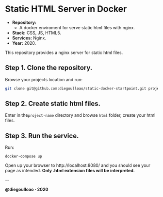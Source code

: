 # Static HTML Server in Docker

- **Repository:**
	- A docker enviroment for serve static html files with nginx.
- **Stack:** CSS, JS, HTML5.
- **Services:** Nginx.
- **Year:** 2020.

This repository provides a nginx server for static html files.

## Step 1. Clone the repository.

Browse your projects location and run:

```bash
git clone git@github.com:diegoulloao/static-docker-startpoint.git project-name
```

## Step 2. Create static html files.

Enter in the`project-name` directory and browse `html` folder, create your html files.

## Step 3. Run the service.

Run:

```
docker-compose up
```

Open up your browser to http://localhost:8080/ and you should see your page as intended. **Only .html extension files will be interpreted.**

--

**@diegoulloao · 2020**